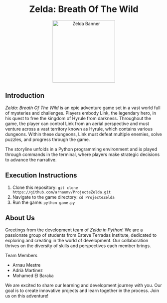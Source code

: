 # <h1 align="center" >Zelda: Breath Of The Wild</h1>

<p align="center">
  <img src="https://github.com/arnaumv/ProjecteZelda/assets/95907269/7b97e3f3-4b6b-4042-9110-7fe720312b84" alt="Zelda Banner" height="200">
</p>

## Introduction 

*Zelda: Breath Of The Wild* is an epic adventure game set in a vast world full of mysteries and challenges. Players embody Link, the legendary hero, in his quest to free the kingdom of Hyrule from darkness. Throughout the game, the player can control Link from an aerial perspective and must venture across a vast territory known as Hyrule, which contains various dungeons. Within these dungeons, Link must defeat multiple enemies, solve puzzles, and progress through the game.

The storyline unfolds in a Python programming environment and is played through commands in the terminal, where players make strategic decisions to advance the narrative.




## Execution Instructions

1. Clone this repository: `git clone https://github.com/arnaumv/ProjecteZelda.git`
2. Navigate to the game directory: `cd ProjecteZelda`
3. Run the game: `python game.py`


## About Us

Greetings from the development team of *Zelda in Python*! We are a passionate group of students from Esteve Terradas Institute, dedicated to exploring and creating in the world of development. Our collaboration thrives on the diversity of skills and perspectives each member brings.

Team Members
- Arnau Mestre 
- Adrià Martinez
- Mohamed El Baraka

We are excited to share our learning and development journey with you. Our goal is to create innovative projects and learn together in the process. Join us on this adventure!


